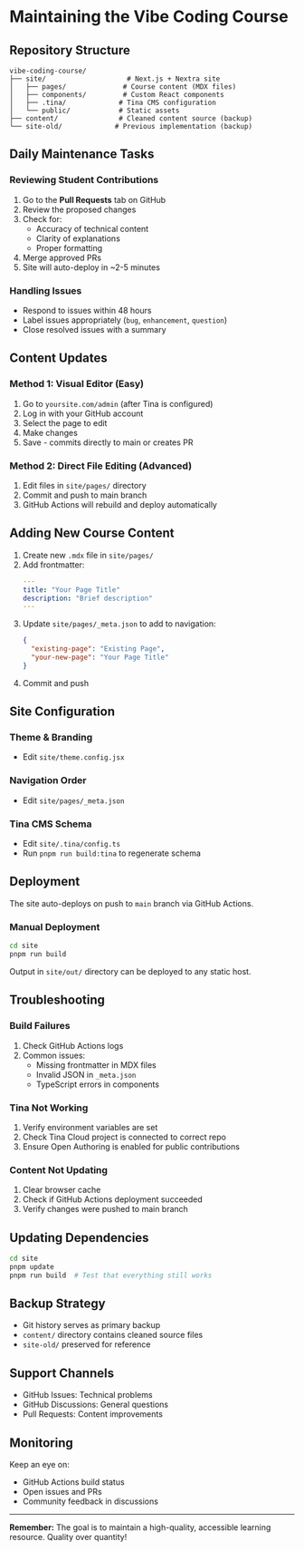 # Maintaining the Vibe Coding Course

## Repository Structure

```
vibe-coding-course/
├── site/                    # Next.js + Nextra site
│   ├── pages/              # Course content (MDX files)
│   ├── components/         # Custom React components
│   ├── .tina/             # Tina CMS configuration
│   └── public/            # Static assets
├── content/               # Cleaned content source (backup)
└── site-old/             # Previous implementation (backup)
```

## Daily Maintenance Tasks

### Reviewing Student Contributions

1. Go to the **Pull Requests** tab on GitHub
2. Review the proposed changes
3. Check for:
   - Accuracy of technical content
   - Clarity of explanations
   - Proper formatting
4. Merge approved PRs
5. Site will auto-deploy in ~2-5 minutes

### Handling Issues

- Respond to issues within 48 hours
- Label issues appropriately (`bug`, `enhancement`, `question`)
- Close resolved issues with a summary

## Content Updates

### Method 1: Visual Editor (Easy)

1. Go to `yoursite.com/admin` (after Tina is configured)
2. Log in with your GitHub account
3. Select the page to edit
4. Make changes
5. Save - commits directly to main or creates PR

### Method 2: Direct File Editing (Advanced)

1. Edit files in `site/pages/` directory
2. Commit and push to main branch
3. GitHub Actions will rebuild and deploy automatically

## Adding New Course Content

1. Create new `.mdx` file in `site/pages/`
2. Add frontmatter:
   ```yaml
   ---
   title: "Your Page Title"
   description: "Brief description"
   ---
   ```
3. Update `site/pages/_meta.json` to add to navigation:
   ```json
   {
     "existing-page": "Existing Page",
     "your-new-page": "Your Page Title"
   }
   ```
4. Commit and push

## Site Configuration

### Theme & Branding
- Edit `site/theme.config.jsx`

### Navigation Order
- Edit `site/pages/_meta.json`

### Tina CMS Schema
- Edit `site/.tina/config.ts`
- Run `pnpm run build:tina` to regenerate schema

## Deployment

The site auto-deploys on push to `main` branch via GitHub Actions.

### Manual Deployment

```bash
cd site
pnpm run build
```

Output in `site/out/` directory can be deployed to any static host.

## Troubleshooting

### Build Failures

1. Check GitHub Actions logs
2. Common issues:
   - Missing frontmatter in MDX files
   - Invalid JSON in `_meta.json`
   - TypeScript errors in components

### Tina Not Working

1. Verify environment variables are set
2. Check Tina Cloud project is connected to correct repo
3. Ensure Open Authoring is enabled for public contributions

### Content Not Updating

1. Clear browser cache
2. Check if GitHub Actions deployment succeeded
3. Verify changes were pushed to main branch

## Updating Dependencies

```bash
cd site
pnpm update
pnpm run build  # Test that everything still works
```

## Backup Strategy

- Git history serves as primary backup
- `content/` directory contains cleaned source files
- `site-old/` preserved for reference

## Support Channels

- GitHub Issues: Technical problems
- GitHub Discussions: General questions
- Pull Requests: Content improvements

## Monitoring

Keep an eye on:
- GitHub Actions build status
- Open issues and PRs
- Community feedback in discussions

---

**Remember:** The goal is to maintain a high-quality, accessible learning resource. Quality over quantity!

